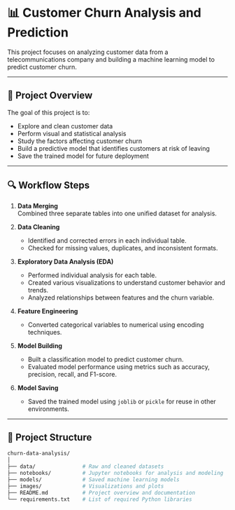 # 📊 Customer Churn Analysis and Prediction

This project focuses on analyzing customer data from a telecommunications company and building a machine learning model to predict customer churn.

---

## 🧠 Project Overview

The goal of this project is to:
- Explore and clean customer data
- Perform visual and statistical analysis
- Study the factors affecting customer churn
- Build a predictive model that identifies customers at risk of leaving
- Save the trained model for future deployment

---

## 🔍 Workflow Steps

1. **Data Merging**  
   Combined three separate tables into one unified dataset for analysis.

2. **Data Cleaning**  
   - Identified and corrected errors in each individual table.  
   - Checked for missing values, duplicates, and inconsistent formats.

3. **Exploratory Data Analysis (EDA)**  
   - Performed individual analysis for each table.  
   - Created various visualizations to understand customer behavior and trends.  
   - Analyzed relationships between features and the churn variable.

4. **Feature Engineering**  
   - Converted categorical variables to numerical using encoding techniques.

5. **Model Building**  
   - Built a classification model to predict customer churn.  
   - Evaluated model performance using metrics such as accuracy, precision, recall, and F1-score.

6. **Model Saving**  
   - Saved the trained model using `joblib` or `pickle` for reuse in other environments.

---

## 📁 Project Structure

```bash
churn-data-analysis/
│
├── data/               # Raw and cleaned datasets
├── notebooks/          # Jupyter notebooks for analysis and modeling
├── models/             # Saved machine learning models
├── images/             # Visualizations and plots
├── README.md           # Project overview and documentation
└── requirements.txt    # List of required Python libraries
